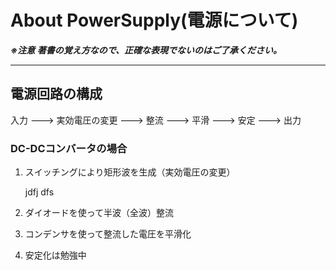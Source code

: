# About PowerSupply(電源について)

***※注意 著書の覚え方なので、正確な表現でないのはご了承ください。***

---

## 電源回路の構成

入力 ---> 実効電圧の変更 ---> 整流 ---> 平滑 ---> 安定 ---> 出力

### DC-DCコンバータの場合
1. スイッチングにより矩形波を生成（実効電圧の変更）

    jdfj
    dfs

2. ダイオードを使って半波（全波）整流
3. コンデンサを使って整流した電圧を平滑化
4. 安定化は勉強中
